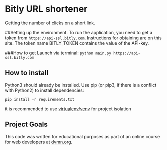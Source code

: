 # Bitly URL shortener
Getting the number of clicks on a short link.

##Setting up the environment.
To run the application, you need to get a token from `https://api-ssl.bitly.com`. Instructions for obtaining are on this site. The token name BITLY_TOKEN contains the value of the API-key.

###How to get
Launch via terminal: ```python main.py https://api-ssl.bitly.com```

## How to install

Python3 should already be installed. Use pip (or pip3, if there is a conflict with Python2) to install dependencies:

```pip install -r requirements.txt```

it is recommended to use [virtualenv/venv](https://docs.python.org/3/library/venv.html) for project isolation

## Project Goals
This code was written for educational purposes as part of an online course for web developers at 
[dvmn.org](https://dvmn.org/).